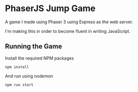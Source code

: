 # PhaserJS Jump Game
A game I made using Phaser 3 using Express as the web server.

I'm making this in order to become fluent in writing JavaScript.

## Running the Game

Install the required NPM packages
```
npm install
```

And run using nodemon
```
npm run start
```